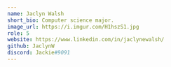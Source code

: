 ```yaml
---
name: Jaclyn Walsh
short_bio: Computer science major.
image_url: https://i.imgur.com/H1hszS1.jpg
role: 5
website: https://www.linkedin.com/in/jaclynewalsh/
github: JaclynW
discord: Jackie#9091
---
```

